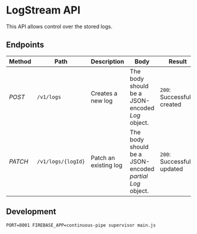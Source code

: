 # LogStream API

This API allows control over the stored logs.

## Endpoints

| Method | Path | Description | Body | Result |
|--------|------|-------------|------|--------|
| *POST* | `/v1/logs` | Creates a new log | The body should be a JSON-encoded _Log_ object. | `200`: Successfully created |
| *PATCH* | `/v1/logs/{logId}` | Patch an existing log | The body should be a JSON-encoded _partial_ _Log_ object. | `200`: Successfully updated |


## Development

```
PORT=8001 FIREBASE_APP=continuous-pipe supervisor main.js
```
